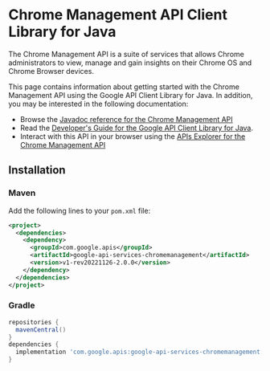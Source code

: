 # Chrome Management API Client Library for Java

The Chrome Management API is a suite of services that allows Chrome administrators to view, manage and gain insights on their Chrome OS and Chrome Browser devices.

This page contains information about getting started with the Chrome Management API
using the Google API Client Library for Java. In addition, you may be interested
in the following documentation:

* Browse the [Javadoc reference for the Chrome Management API][javadoc]
* Read the [Developer's Guide for the Google API Client Library for Java][google-api-client].
* Interact with this API in your browser using the [APIs Explorer for the Chrome Management API][api-explorer]

## Installation

### Maven

Add the following lines to your `pom.xml` file:

```xml
<project>
  <dependencies>
    <dependency>
      <groupId>com.google.apis</groupId>
      <artifactId>google-api-services-chromemanagement</artifactId>
      <version>v1-rev20221126-2.0.0</version>
    </dependency>
  </dependencies>
</project>
```

### Gradle

```gradle
repositories {
  mavenCentral()
}
dependencies {
  implementation 'com.google.apis:google-api-services-chromemanagement:v1-rev20221126-2.0.0'
}
```

[javadoc]: https://googleapis.dev/java/google-api-services-chromemanagement/latest/index.html
[google-api-client]: https://github.com/googleapis/google-api-java-client/
[api-explorer]: https://developers.google.com/apis-explorer/#p/chromemanagement/v1/
